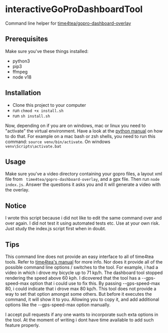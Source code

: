 # interactiveGoProDashboardTool
Command line helper for [time4tea/gopro-dashboard-overlay](https://github.com/time4tea/gopro-dashboard-overlay)
## Prerequisites
Make sure you've these things installed:
- python3
- pip3
- ffmpeg
- node v18

## Installation
* Clone this project to your computer
* run ```chmod +x install.sh```
* run ```sh install.sh```

Now, depending on if you are on windows, mac or linux you need to "activate" the virtual environment. Have a look at the [python manual](https://docs.python.org/3/library/venv.html#how-venvs-work) on how to do that. For example on a mac bash or zsh shells, you need to run this command:
```source venv/bin/activate```. On windows ```venv\Scripts\activate.bat```

## Usage
Make sure you've a video directory containing your gopro files, a layout xml file from ``` time4tea/gopro-dashboard-overlay```,
and a gpx file.
Then run ```node index.js```. Answer the questions it asks you and it will generate a video with the overlay.

## Notice
I wrote this script because i did not like to edit the same command over and over again. I did not test it using automated
tests etc. Use at your own risk. Just study the index.js script first when in doubt.

## Tips
This command line does not provide an easy interface to all of time4tea tools. Refer to [time4tea's manual](https://github.com/time4tea/gopro-dashboard-overlay) for more info.
Nor does it provide all of the possible command line options / switches to the tool. For example, i had a video in which i drove my bicycle up to 71 kp/h. The dashboard tool stopped rendering the speed above 60 kph. I dicovered that the tool has a --gps-speed-max option that i could use to fix this. By passing --gps-speed-max 80, i could indicate that i drove max 80 kp/h. This tool does not provide a way to set that option amongst some others. But before it executes the command, it will show it to you. Allowing you to copy it, and add additional options like the --gps-speed-max option manually. 

I accept pull requests if any one wants to incorporate such exta options in the tool. At the moment of writing i dont have time available to add such feature properly.
